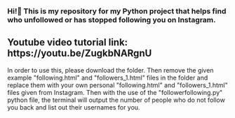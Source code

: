 ### Hi!👋 This is my repository for my Python project that helps find who unfollowed or has stopped following you on Instagram.
<h2>Youtube video tutorial link: https://youtu.be/ZugkbNARgnU </h2>

In order to use this, please download the folder. Then remove the given example "following.html" and "followers_1.html" files in the folder and replace them with your own personal "following.html" and "followers_1.html" files given from Instagram. Then with the use of the "followerfollowing.py" python file, the terminal will output the number of people who do not follow you back and list out their usernames for you.
